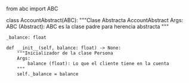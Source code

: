 from abc import ABC

class AccountAbstract(ABC):
    """Clase Abstracta AccountAbstract 
    Args:
        ABC (Abstract): ABC es la clase padre para herencia abstracta
    """
    
    _balance: float
    
    def __init__(self, balance: float) -> None:
        """Inicializador de la clase Persona
        Args:
            balance (float): Lo que el cliente tiene en la cuenta
        """ 
        self._balance = balance

